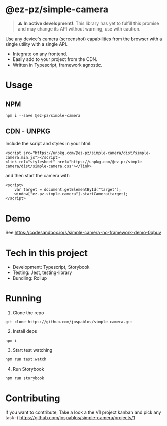 # @ez-pz/simple-camera

> :warning: **In active development!**: This library has yet to fulfill this promise and may change its API without warning, use with caution.

Use any device's camera (screenshot) capabilities from the browser with a single utility with a single API.

- Integrate on any frontend.
- Easily add to your project from the CDN.
- Written in Typescript, framework agnostic.

# Usage

## NPM

```
npm i --save @ez-pz/simple-camera
```

## CDN - UNPKG

Include the script and styles in your html:

```
<script src="https://unpkg.com/@ez-pz/simple-camera/dist/simple-camera.min.js"></script>
<link rel="stylesheet" href="https://unpkg.com/@ez-pz/simple-camera/dist/simple-camera.css"></link>
```

and then start the camera with

```
<script>
    var target = document.getElementById("target");
    window["ez-pz-simple-camera"].startCamera(target);
</script>
```

# Demo

See https://codesandbox.io/s/simple-camera-no-framework-demo-0qbuv

# Tech in this project

- Development: Typescript, Storybook
- Testing: Jest, testing-library
- Bundling: Rollup

# Running

1. Clone the repo

```
git clone https://github.com/jospablos/simple-camera.git
```

2. Install deps

```
npm i
```

3. Start test watching

```
npm run test:watch
```

4. Run Storybook

```
npm run storybook
```

# Contributing

If you want to contribute, Take a look a the V1 project kanban and pick any task :) https://github.com/jospablos/simple-camera/projects/1
